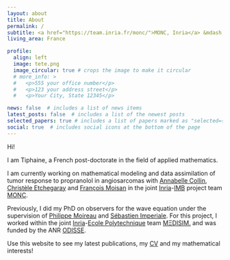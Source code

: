 ```yaml
---
layout: about
title: About
permalink: /
subtitle: <a href="https://team.inria.fr/monc/">MONC, Inria</a> &mdash; <a href="https://www.math.u-bordeaux.fr">Institut de Mathématiques de Bordeaux</a>
living_area: France

profile:
  align: left
  image: tete.png
  image_circular: true # crops the image to make it circular
  # more_info: >
  #   <p>555 your office number</p>
  #   <p>123 your address street</p>
  #   <p>Your City, State 12345</p>

news: false  # includes a list of news items
latest_posts: false  # includes a list of the newest posts
selected_papers: true # includes a list of papers marked as "selected={true}"
social: true  # includes social icons at the bottom of the page
---
```


Hi!

I am Tiphaine, a French post-doctorate in the field of applied mathematics.

I am currently working on mathematical modeling and data assimilation of tumor response to propranolol in angiosarcomas with [Annabelle Collin](http://annabellecollin.perso.math.cnrs.fr/), [Christèle Etchegaray](https://www.math.u-bordeaux.fr/~cetchegar001/) and [François Moisan](https://www.bricbordeaux.com/people/francois-moisan/) in the joint [Inria](https://www.inria.fr)-[IMB](https://www.math.u-bordeaux.fr/imb/spip.php) project team [MONC](https://team.inria.fr/monc/). 

Previously, I did my PhD on observers for the wave equation under the supervision of [Philippe Moireau](http://www.cmap.polytechnique.fr/~philippe.moireau/index.html) and [Sébastien Imperiale](https://m3disim.saclay.inria.fr/people/sebastien-imperiale/).
For this project, I worked within the joint [Inria](https://www.inria.fr)-[Ecole Polytechnique](https://www.polytechnique.edu) team [MΞDISIM.](https://m3disim.saclay.inria.fr/) and was funded by the ANR [ODISSE](https://anr-odisse.univ-lyon1.fr/).

Use this website to see my latest publications, my [CV](assets/monCV.pdf) and my mathematical interests!



